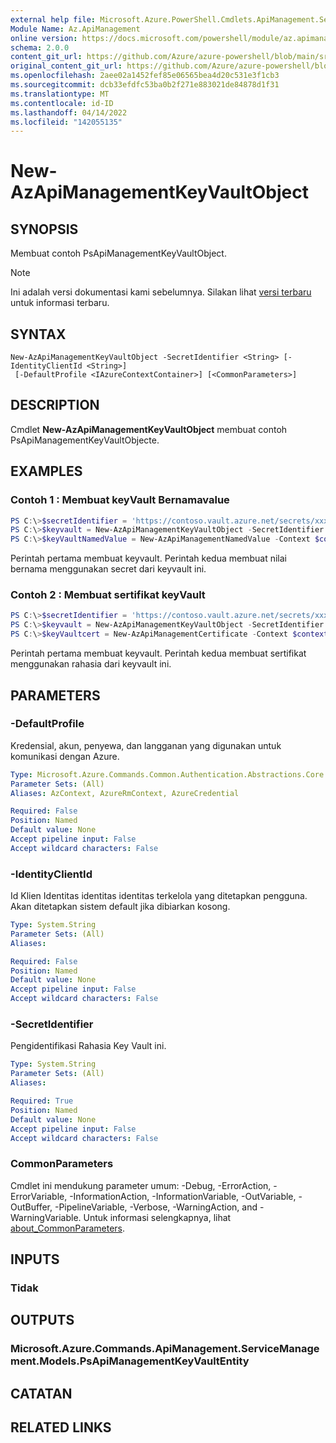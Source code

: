 ```yaml
---
external help file: Microsoft.Azure.PowerShell.Cmdlets.ApiManagement.ServiceManagement.dll-Help.xml
Module Name: Az.ApiManagement
online version: https://docs.microsoft.com/powershell/module/az.apimanagement/new-azapimanagementkeyvaultobject
schema: 2.0.0
content_git_url: https://github.com/Azure/azure-powershell/blob/main/src/ApiManagement/ApiManagement/help/New-AzApiManagementKeyVaultObject.md
original_content_git_url: https://github.com/Azure/azure-powershell/blob/main/src/ApiManagement/ApiManagement/help/New-AzApiManagementKeyVaultObject.md
ms.openlocfilehash: 2aee02a1452fef85e06565bea4d20c531e3f1cb3
ms.sourcegitcommit: dcb33efdfc53ba0b2f271e883021de84878d1f31
ms.translationtype: MT
ms.contentlocale: id-ID
ms.lasthandoff: 04/14/2022
ms.locfileid: "142055135"
---
```

# New-AzApiManagementKeyVaultObject

## SYNOPSIS
Membuat contoh PsApiManagementKeyVaultObject.

> [!NOTE]
>Ini adalah versi dokumentasi kami sebelumnya. Silakan lihat [versi terbaru](/powershell/module/az.apimanagement/new-azapimanagementkeyvaultobject) untuk informasi terbaru.

## SYNTAX

```
New-AzApiManagementKeyVaultObject -SecretIdentifier <String> [-IdentityClientId <String>]
 [-DefaultProfile <IAzureContextContainer>] [<CommonParameters>]
```

## DESCRIPTION
Cmdlet **New-AzApiManagementKeyVaultObject** membuat contoh PsApiManagementKeyVaultObjecte.

## EXAMPLES

### Contoh 1 : Membuat keyVault Bernamavalue
```powershell
PS C:\>$secretIdentifier = 'https://contoso.vault.azure.net/secrets/xxxx'
PS C:\>$keyvault = New-AzApiManagementKeyVaultObject -SecretIdentifier $secretIdentifier 
PS C:\>$keyVaultNamedValue = New-AzApiManagementNamedValue -Context $context -NamedValueId $keyVaultNamedValueId -Name $keyVaultNamedValueName -keyVault $keyvault -Secret
```

Perintah pertama membuat keyvault.
Perintah kedua membuat nilai bernama menggunakan secret dari keyvault ini.

### Contoh 2 : Membuat sertifikat keyVault
```powershell
PS C:\>$secretIdentifier = 'https://contoso.vault.azure.net/secrets/xxxx'
PS C:\>$keyvault = New-AzApiManagementKeyVaultObject -SecretIdentifier $secretIdentifier 
PS C:\>$keyVaultcert = New-AzApiManagementCertificate -Context $context -CertificateId $kvcertId -KeyVault $keyvault
```

Perintah pertama membuat keyvault.
Perintah kedua membuat sertifikat menggunakan rahasia dari keyvault ini.

## PARAMETERS

### -DefaultProfile
Kredensial, akun, penyewa, dan langganan yang digunakan untuk komunikasi dengan Azure.

```yaml
Type: Microsoft.Azure.Commands.Common.Authentication.Abstractions.Core.IAzureContextContainer
Parameter Sets: (All)
Aliases: AzContext, AzureRmContext, AzureCredential

Required: False
Position: Named
Default value: None
Accept pipeline input: False
Accept wildcard characters: False
```

### -IdentityClientId
Id Klien Identitas identitas identitas terkelola yang ditetapkan pengguna.
Akan ditetapkan sistem default jika dibiarkan kosong.

```yaml
Type: System.String
Parameter Sets: (All)
Aliases:

Required: False
Position: Named
Default value: None
Accept pipeline input: False
Accept wildcard characters: False
```

### -SecretIdentifier
Pengidentifikasi Rahasia Key Vault ini.

```yaml
Type: System.String
Parameter Sets: (All)
Aliases:

Required: True
Position: Named
Default value: None
Accept pipeline input: False
Accept wildcard characters: False
```

### CommonParameters
Cmdlet ini mendukung parameter umum: -Debug, -ErrorAction, -ErrorVariable, -InformationAction, -InformationVariable, -OutVariable, -OutBuffer, -PipelineVariable, -Verbose, -WarningAction, and -WarningVariable. Untuk informasi selengkapnya, lihat [about_CommonParameters](http://go.microsoft.com/fwlink/?LinkID=113216).

## INPUTS

### Tidak

## OUTPUTS

### Microsoft.Azure.Commands.ApiManagement.ServiceManagement.Models.PsApiManagementKeyVaultEntity

## CATATAN

## RELATED LINKS
